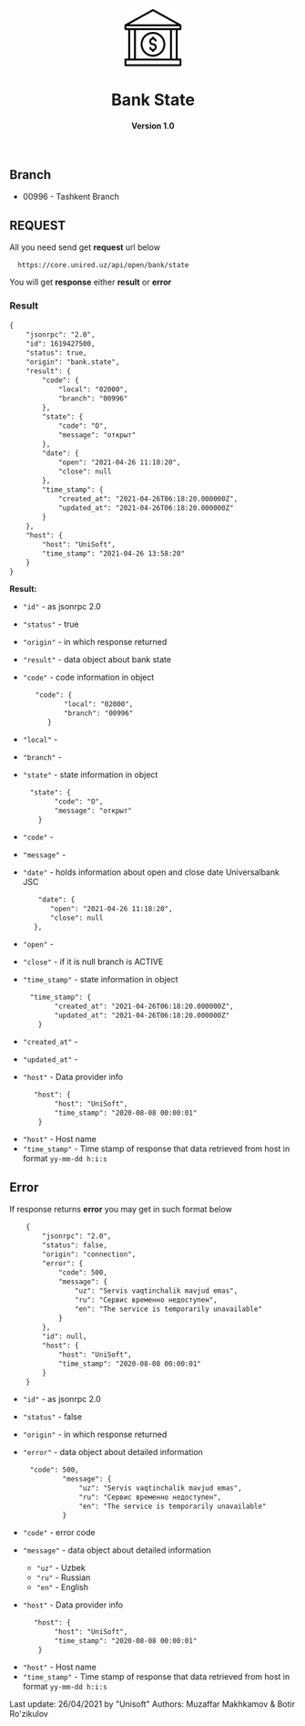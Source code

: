 <p align="center">
    <a href="https://github.com/Unisoft-Group/Unisoft-Group" target="_blank">
        <img src="assets/image/bank.png" height="100px">
    </a>
    <h1 align="center">Bank State</h1>
    <h4 align="center">Version 1.0</h4>
    <br>
</p>


Branch
------------
 - 00996 - Tashkent Branch



REQUEST
------------

All you need send get **request** url below

      https://core.unired.uz/api/open/bank/state
    
You will get **response** either **result** or **error**

### Result

```metadata json
{
    "jsonrpc": "2.0",
    "id": 1619427500,
    "status": true,
    "origin": "bank.state",
    "result": {
        "code": {
            "local": "02000",
            "branch": "00996"
        },
        "state": {
            "code": "O",
            "message": "открыт"
        },
        "date": {
            "open": "2021-04-26 11:18:20",
            "close": null
        },
        "time_stamp": {
            "created_at": "2021-04-26T06:18:20.000000Z",
            "updated_at": "2021-04-26T06:18:20.000000Z"
        }
    },
    "host": {
        "host": "UniSoft",
        "time_stamp": "2021-04-26 13:58:20"
    }
}
```      
**Result:**

 - `"id"` - as jsonrpc 2.0 
 - `"status"` - true 
 - `"origin"` - in which response returned
 - `"result"` - data object about bank state
 

- `"code"` - code information in object 
  ```metadata json
     "code": {
            "local": "02000",
            "branch": "00996"
        }
  
 - `"local"` - 
 - `"branch"` - 
  
 
 - `"state"` - state information in object
 ```metadata json
      "state": {
            "code": "O",
            "message": "открыт"
        }
```
 - `"code"` -  
 - `"message"` - 




 
 - `"date"` - holds information about open and close date Universalbank JSC
  ```metadata json
         "date": {
            "open": "2021-04-26 11:18:20",
            "close": null
        },
 ```
 - `"open"` - 
 - `"close"` - if it is null branch is ACTIVE


- `"time_stamp"` - state information in object
 ```metadata json
      "time_stamp": {
            "created_at": "2021-04-26T06:18:20.000000Z",
            "updated_at": "2021-04-26T06:18:20.000000Z"
        }
```
- `"created_at"` -
- `"updated_at"` -


 - `"host"` - Data provider info 
  ```metadata json
        "host": {
             "host": "UniSoft",
             "time_stamp": "2020-08-08 00:00:01"
         }
 ```
 - `"host"` - Host name
 - `"time_stamp"` - Time stamp of response that data retrieved from host in format `yy-mm-dd h:i:s`





Error
-------------
If response returns **error** you may get in such format below

```metadata json
    {
        "jsonrpc": "2.0",
        "status": false,
        "origin": "connection",
        "error": {
            "code": 500,
            "message": {
                "uz": "Servis vaqtinchalik mavjud emas",
                "ru": "Сервис временно недоступен",
                "en": "The service is temporarily unavailable"
            }
        },
        "id": null,
        "host": {
            "host": "UniSoft",
            "time_stamp": "2020-08-08 00:00:01"
        }
    }    
```    

 - `"id"` - as jsonrpc 2.0 
 - `"status"` - false 
 - `"origin"` - in which response returned
 
 
 - `"error"` - data object about detailed information
 ```metadata json
      "code": 500,
              "message": {
                  "uz": "Servis vaqtinchalik mavjud emas",
                  "ru": "Сервис временно недоступен",
                  "en": "The service is temporarily unavailable"
              }
```
- `"code"` - error code
 - `"message"` - data object about detailed information
    - `"uz"` - Uzbek 
    - `"ru"` - Russian 
    - `"en"` - English
 
 
 - `"host"` - Data provider info 
  ```metadata json
        "host": {
             "host": "UniSoft",
             "time_stamp": "2020-08-08 00:00:01"
         }
 ```
 - `"host"` - Host name
 - `"time_stamp"` - Time stamp of response that data retrieved from host in format `yy-mm-dd h:i:s`
 
 
 Last update: 26/04/2021 by "Unisoft"
 Authors: Muzaffar Makhkamov & Botir Ro'zikulov 

